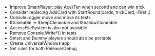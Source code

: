 *   Improve SmartPlayer: play Ace/Ten when second and can win trick
*   Consider replacing AddCard with StartRound(cards, trickCard, IFirst..)
*   ConsoleLogger move and move its tests
*   ICloneable -> IDeepCloneable and IShallowCloneable
*   AccessFileSystem is also not available
*   Remove Console.Write*() in tests
*   Smart and Dummy players should also be portable
*   Create UniversalWndows app
*   Set rules for both Release/Debug